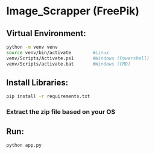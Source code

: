 # Image_Scrapper (FreePik)

## Virtual Environment:
```bash
python -m venv venv
source venv/bin/activate        #Linux
venv/Scripts/Activate.ps1       #Windows (Powershell)
venv/Scripts/activate.bat       #Windows (CMD)
```

## Install Libraries:
```bash
pip install -r requirements.txt
```

### Extract the zip file based on your OS

## Run:
```bash
python app.py
```
